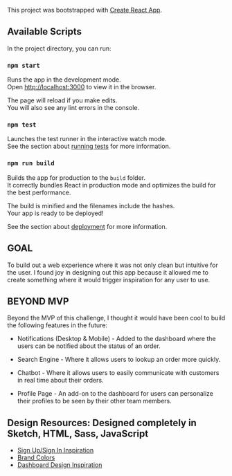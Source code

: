 This project was bootstrapped with [Create React App](https://github.com/facebook/create-react-app).

## Available Scripts

In the project directory, you can run:

### `npm start`

Runs the app in the development mode.<br />
Open [http://localhost:3000](http://localhost:3000) to view it in the browser.

The page will reload if you make edits.<br />
You will also see any lint errors in the console.

### `npm test`

Launches the test runner in the interactive watch mode.<br />
See the section about [running tests](https://facebook.github.io/create-react-app/docs/running-tests) for more information.

### `npm run build`

Builds the app for production to the `build` folder.<br />
It correctly bundles React in production mode and optimizes the build for the best performance.

The build is minified and the filenames include the hashes.<br />
Your app is ready to be deployed!

See the section about [deployment](https://facebook.github.io/create-react-app/docs/deployment) for more information.

## GOAL 

To build out a web experience where it was not only clean but intuitive for the user. I found joy in designing out this app because it allowed me to create something where it would trigger inspiration for any user to use. 


## BEYOND MVP

Beyond the MVP of this challenge, I thought it would have been cool to build the following features in the future: 

* Notifications (Desktop & Mobile) - Added to the dashboard where the users can be notified about the status of an order.

* Search Engine - Where it allows users to lookup an order more quickly.  

* Chatbot - Where it allows users to easily communicate with customers in real time about their orders.

* Profile Page - An add-on to the dashboard for users can personalize their profiles to be seen by their other team members. 


## Design Resources: Designed completely in Sketch, HTML, Sass, JavaScript 

* [Sign Up/Sign In Inspiration](https://uimovement.com/design/sign-inupforgot/)
* [Brand Colors](https://brandpalettes.com/walmart-colors/)
* [Dashboard Design Inspiration](https://dribbble.com/shots/9622694-Dashboard-Design) 

